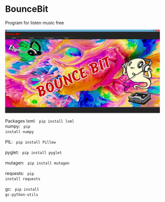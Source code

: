 # BounceBit
Program for listen music free

![alt text](Screenshots/BounceBit.png "BounceBit")

Packages
lxml:
<code> pip install lxml </code>
<br> numpy:
<code> pip install numpy </code> <br>
<br> PIL:
<code> pip install Pillow </code> <br>
<br> pyglet:
<code> pip install pyglet </code> <br>
<br> mutagen:
<code> pip install mutagen </code> <br>
<br> requests:
<code> pip install requests </code> <br>
<br> gc:
<code> pip install gc-python-utils </code>
